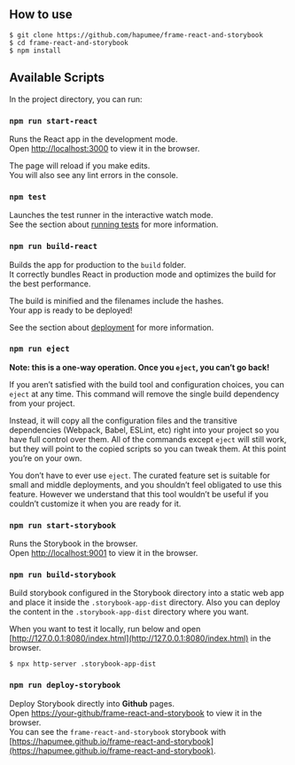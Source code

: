## How to use
```
$ git clone https://github.com/hapumee/frame-react-and-storybook
$ cd frame-react-and-storybook
$ npm install
```

## Available Scripts

In the project directory, you can run:

### `npm run start-react`

Runs the React app in the development mode.<br />
Open [http://localhost:3000](http://localhost:3000) to view it in the browser.

The page will reload if you make edits.<br />
You will also see any lint errors in the console.

### `npm test`

Launches the test runner in the interactive watch mode.<br />
See the section about [running tests](https://facebook.github.io/create-react-app/docs/running-tests) for more information.

### `npm run build-react`

Builds the app for production to the `build` folder.<br />
It correctly bundles React in production mode and optimizes the build for the best performance.

The build is minified and the filenames include the hashes.<br />
Your app is ready to be deployed!

See the section about [deployment](https://facebook.github.io/create-react-app/docs/deployment) for more information.

### `npm run eject`

**Note: this is a one-way operation. Once you `eject`, you can’t go back!**

If you aren’t satisfied with the build tool and configuration choices, you can `eject` at any time. This command will remove the single build dependency from your project.

Instead, it will copy all the configuration files and the transitive dependencies (Webpack, Babel, ESLint, etc) right into your project so you have full control over them. All of the commands except `eject` will still work, but they will point to the copied scripts so you can tweak them. At this point you’re on your own.

You don’t have to ever use `eject`. The curated feature set is suitable for small and middle deployments, and you shouldn’t feel obligated to use this feature. However we understand that this tool wouldn’t be useful if you couldn’t customize it when you are ready for it.

### `npm run start-storybook`

Runs the Storybook in the browser.<br />
Open [http://localhost:9001](http://localhost:9001) to view it in the browser.

### `npm run build-storybook`
Build storybook configured in the Storybook directory into a static web app and place it inside the `.storybook-app-dist` directory. Also you can deploy the content in the `.storybook-app-dist` directory where you want.

When you want to test it locally, run below and open [http://127.0.0.1:8080/index.html](http://127.0.0.1:8080/index.html) in the browser. 
```
$ npx http-server .storybook-app-dist
```

### `npm run deploy-storybook`

Deploy Storybook directly into **Github** pages.<br />
Open [https://your-github/frame-react-and-storybook](https://your-github/frame-react-and-storybook) to view it in the browser.<br />
You can see the `frame-react-and-storybook` storybook with [https://hapumee.github.io/frame-react-and-storybook](https://hapumee.github.io/frame-react-and-storybook).